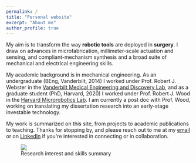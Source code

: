 ```yaml
---
permalink: /
title: "Personal website"
excerpt: "About me"
author_profile: true
---
```


My aim is to transform the way **robotic tools** are deployed in **surgery**. I draw  on advances in microfabrication, millimeter-scale actuation and sensing, and compliant-mechanism synthesis and a broad suite of mechanical and electrical engineering skills.

My academic background is in mechanical engineering. As an undergraduate (BEng, Vanderbilt, 2014) I worked under Prof. Robert J. Webster in the [Vanderbilt Medical Engineering and Discovery Lab](http://research.vuse.vanderbilt.edu/MEDLab/), and as a graduate student (PhD, Harvard, 2020) I worked under Prof. Robert J. Wood in the [Harvard Microrobotics Lab](https://www.micro.seas.harvard.edu/). I am currently a post doc with Prof. Wood, working on translating my dissertation research into an early-stage investable technology.

My work is summarized on this site, from projects to academic publications to teaching. Thanks for stopping by, and please reach out to me at my [email](mailto:pyork@g.harvard.edu) or on [LinkedIn](https://www.linkedin.com/in/peter-york-robotics/) if you're interested in connecting or in collaboration.

<figure class="threequarters">
    <img src= "{{ "Cartoon.PNG" | prepend: "/images/" | prepend: base_path }}">
    <figcaption>Research interest and skills summary</figcaption>
</figure>
